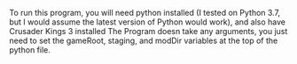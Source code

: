 To run this program, you will need python installed (I tested on Python 3.7, but I would assume the latest version of Python would work), and also have Crusader Kings 3 installed
The Program doesn take any arguments, you just need to set the gameRoot, staging, and modDir variables at the top of the python file.
